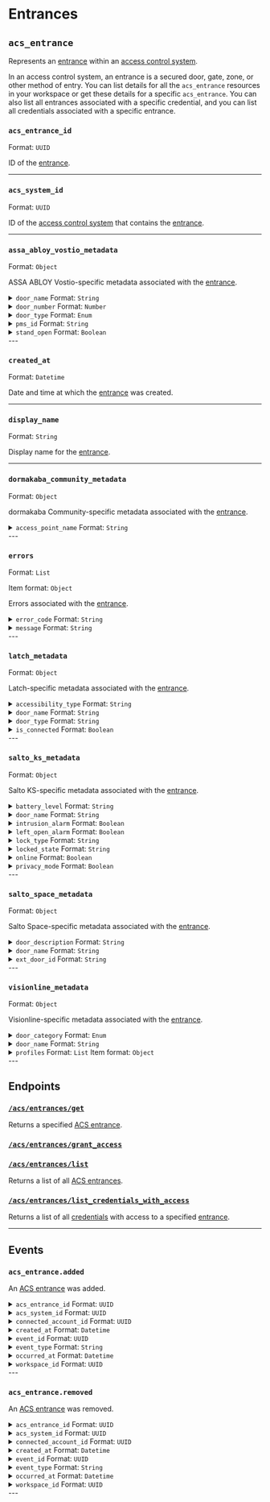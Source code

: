 # Entrances

## `acs_entrance`

Represents an [entrance](../../../capability-guides/access-systems/retrieving-entrance-details.md) within an [access control system](https://docs.seam.co/latest/capability-guides/access-systems).

In an access control system, an entrance is a secured door, gate, zone, or other method of entry. You can list details for all the `acs_entrance` resources in your workspace or get these details for a specific `acs_entrance`. You can also list all entrances associated with a specific credential, and you can list all credentials associated with a specific entrance.

### `acs_entrance_id`

Format: `UUID`

ID of the [entrance](../../../capability-guides/access-systems/retrieving-entrance-details.md).

---

### `acs_system_id`

Format: `UUID`

ID of the [access control system](https://docs.seam.co/latest/capability-guides/access-systems) that contains the [entrance](../../../capability-guides/access-systems/retrieving-entrance-details.md).

---

### `assa_abloy_vostio_metadata`

Format: `Object`

ASSA ABLOY Vostio-specific metadata associated with the [entrance](../../../capability-guides/access-systems/retrieving-entrance-details.md).

<details>

<summary><code>door_name</code> Format: <code>String</code></summary>
</details>
<details>

<summary><code>door_number</code> Format: <code>Number</code></summary>
</details>
<details>

<summary><code>door_type</code> Format: <code>Enum</code></summary>

Possible enum values:
- `CommonDoor`
- `EntranceDoor`
- `GuestDoor`
- `Elevator`
</details>
<details>

<summary><code>pms_id</code> Format: <code>String</code></summary>
</details>
<details>

<summary><code>stand_open</code> Format: <code>Boolean</code></summary>
</details>
---

### `created_at`

Format: `Datetime`

Date and time at which the [entrance](../../../capability-guides/access-systems/retrieving-entrance-details.md) was created.

---

### `display_name`

Format: `String`

Display name for the [entrance](../../../capability-guides/access-systems/retrieving-entrance-details.md).

---

### `dormakaba_community_metadata`

Format: `Object`

dormakaba Community-specific metadata associated with the [entrance](../../../capability-guides/access-systems/retrieving-entrance-details.md).

<details>

<summary><code>access_point_name</code> Format: <code>String</code></summary>
</details>
---

### `errors`

Format: `List`

Item format: `Object`

Errors associated with the [entrance](../../../capability-guides/access-systems/retrieving-entrance-details.md).

<details>

<summary><code>error_code</code> Format: <code>String</code></summary>

Unique identifier of the type of error. Enables quick recognition and categorization of the issue.
</details>
<details>

<summary><code>message</code> Format: <code>String</code></summary>

Detailed description of the error. Provides insights into the issue and potentially how to rectify it.
</details>
---

### `latch_metadata`

Format: `Object`

Latch-specific metadata associated with the [entrance](../../../capability-guides/access-systems/retrieving-entrance-details.md).

<details>

<summary><code>accessibility_type</code> Format: <code>String</code></summary>
</details>
<details>

<summary><code>door_name</code> Format: <code>String</code></summary>
</details>
<details>

<summary><code>door_type</code> Format: <code>String</code></summary>
</details>
<details>

<summary><code>is_connected</code> Format: <code>Boolean</code></summary>
</details>
---

### `salto_ks_metadata`

Format: `Object`

Salto KS-specific metadata associated with the [entrance](../../../capability-guides/access-systems/retrieving-entrance-details.md).

<details>

<summary><code>battery_level</code> Format: <code>String</code></summary>
</details>
<details>

<summary><code>door_name</code> Format: <code>String</code></summary>
</details>
<details>

<summary><code>intrusion_alarm</code> Format: <code>Boolean</code></summary>
</details>
<details>

<summary><code>left_open_alarm</code> Format: <code>Boolean</code></summary>
</details>
<details>

<summary><code>lock_type</code> Format: <code>String</code></summary>
</details>
<details>

<summary><code>locked_state</code> Format: <code>String</code></summary>
</details>
<details>

<summary><code>online</code> Format: <code>Boolean</code></summary>
</details>
<details>

<summary><code>privacy_mode</code> Format: <code>Boolean</code></summary>
</details>
---

### `salto_space_metadata`

Format: `Object`

Salto Space-specific metadata associated with the [entrance](../../../capability-guides/access-systems/retrieving-entrance-details.md).

<details>

<summary><code>door_description</code> Format: <code>String</code></summary>
</details>
<details>

<summary><code>door_name</code> Format: <code>String</code></summary>
</details>
<details>

<summary><code>ext_door_id</code> Format: <code>String</code></summary>
</details>
---

### `visionline_metadata`

Format: `Object`

Visionline-specific metadata associated with the [entrance](../../../capability-guides/access-systems/retrieving-entrance-details.md).

<details>

<summary><code>door_category</code> Format: <code>Enum</code></summary>

Possible enum values:
- `entrance`
- `guest`
- `elevator reader`
- `common`
- `common (PMS)`
</details>
<details>

<summary><code>door_name</code> Format: <code>String</code></summary>
</details>
<details>

<summary><code>profiles</code> Format: <code>List</code> Item format: <code>Object</code></summary>

- <code>visionline_door_profile_id</code> Format: <code>String</code>


- <code>visionline_door_profile_type</code> Format: <code>Enum</code>

  Possible enum values:
  - `BLE`
  - `commonDoor`
  - `touch`

</details>
---

## Endpoints

### [`/acs/entrances/get`](./get.md)

Returns a specified [ACS entrance](../../../capability-guides/access-systems/retrieving-entrance-details.md).
### [`/acs/entrances/grant_access`](./grant_access.md)


### [`/acs/entrances/list`](./list.md)

Returns a list of all [ACS entrances](../../../capability-guides/access-systems/retrieving-entrance-details.md).
### [`/acs/entrances/list_credentials_with_access`](./list_credentials_with_access.md)

Returns a list of all [credentials](../../../capability-guides/access-systems/managing-credentials.md) with access to a specified [entrance](../../../capability-guides/access-systems/retrieving-entrance-details.md).

---

## Events

### `acs_entrance.added`

An [ACS entrance](https://docs.seam.co/latest/capability-guides/retrieving-entrance-details) was added.

<details>

<summary><code>acs_entrance_id</code> Format: <code>UUID</code></summary>
</details>
<details>

<summary><code>acs_system_id</code> Format: <code>UUID</code></summary>

ID of the [ACS system](https://docs.seam.co/latest/capability-guides/access-systems).
</details>
<details>

<summary><code>connected_account_id</code> Format: <code>UUID</code></summary>

ID of the [connected account](../../../core-concepts/connected-accounts/README.md).
</details>
<details>

<summary><code>created_at</code> Format: <code>Datetime</code></summary>

Date and time at which the event was created.
</details>
<details>

<summary><code>event_id</code> Format: <code>UUID</code></summary>

ID of the event.
</details>
<details>

<summary><code>event_type</code> Format: <code>String</code></summary>
</details>
<details>

<summary><code>occurred_at</code> Format: <code>Datetime</code></summary>

Date and time at which the event occurred.
</details>
<details>

<summary><code>workspace_id</code> Format: <code>UUID</code></summary>

ID of the [workspace](../../../core-concepts/workspaces/README.md).
</details>
---

### `acs_entrance.removed`

An [ACS entrance](https://docs.seam.co/latest/capability-guides/retrieving-entrance-details) was removed.

<details>

<summary><code>acs_entrance_id</code> Format: <code>UUID</code></summary>
</details>
<details>

<summary><code>acs_system_id</code> Format: <code>UUID</code></summary>

ID of the [ACS system](https://docs.seam.co/latest/capability-guides/access-systems).
</details>
<details>

<summary><code>connected_account_id</code> Format: <code>UUID</code></summary>

ID of the [connected account](../../../core-concepts/connected-accounts/README.md).
</details>
<details>

<summary><code>created_at</code> Format: <code>Datetime</code></summary>

Date and time at which the event was created.
</details>
<details>

<summary><code>event_id</code> Format: <code>UUID</code></summary>

ID of the event.
</details>
<details>

<summary><code>event_type</code> Format: <code>String</code></summary>
</details>
<details>

<summary><code>occurred_at</code> Format: <code>Datetime</code></summary>

Date and time at which the event occurred.
</details>
<details>

<summary><code>workspace_id</code> Format: <code>UUID</code></summary>

ID of the [workspace](../../../core-concepts/workspaces/README.md).
</details>
---

